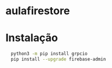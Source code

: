 # aulafirestore

# Instalação

```bash
  python3 -m pip install grpcio
  pip install --upgrade firebase-admin
```
